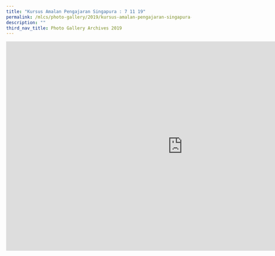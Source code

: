 ```yaml
---
title: "Kursus Amalan Pengajaran Singapura : 7 11 19"
permalink: /mlcs/photo-gallery/2019/kursus-amalan-pengajaran-singapura-7-11-19/
description: ""
third_nav_title: Photo Gallery Archives 2019
---
```

<iframe allowfullscreen="true" height="569" width="960" frameborder="0" src="https://docs.google.com/presentation/d/e/2PACX-1vR7kLJg8ls7r5RkdVSKICq-EbJ3ZTYJJSf5k61WgIOTrfvwB038vEDxbPnSBy9BGd2-M7bNFncrMQPt/embed?start=false&amp;loop=false&amp;delayms=3000"></iframe>